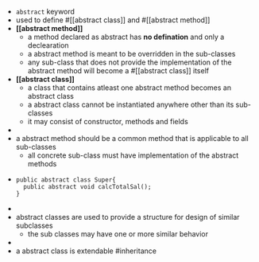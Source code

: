 - `abstract` keyword
- used to define #[[abstract class]] and #[[abstract method]]
- __[[abstract method]]__
	- a method declared as abstract has __no defination__
	  and only a declearation
	- a abstract method is meant to be overridden in the sub-classes
	- any sub-class that does not provide the implementation of the abstract method will become a #[[abstract class]] itself
- __[[abstract class]]__
	- a class that contains atleast one abstract method becomes an abstract class
	- a abstract class cannot be instantiated anywhere other than its sub-classes
	- it may consist of constructor, methods and fields
-
- a abstract method should be a common method that is applicable to all sub-classes
	- all concrete sub-class must have implementation of the abstract methods
- ```
  public abstract class Super{
  	public abstract void calcTotalSal();
  }
  ```
-
- abstract classes are used to provide a structure for design of similar subclasses
	- the sub classes may have one or more similar behavior
-
- a abstract class is extendable #inheritance